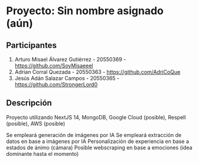 # Proyecto: Sin nombre asignado (aún)

## Participantes

1. Arturo Misael Álvarez Gutiérrez - 20550369 - https://github.com/SoyMisaeeel
2. Adrian Corral Quezada - 20550363 - https://github.com/AdriCoQue
3. Jesús Adán Salazar Campos - 20550365 - https://github.com/StrongerLord0

## Descripción

Proyecto utilizando NextJS 14, MongoDB, Google Cloud (posible), Respell (posible), AWS (posible)

Se empleará generación de imágenes por IA
Se empleará extracción de datos en base a imágenes por IA
Personalización de experiencia en base a estados de ánimo (cámara)
Posible webscraping en base a emociones (idea dominante hasta el momento)
 